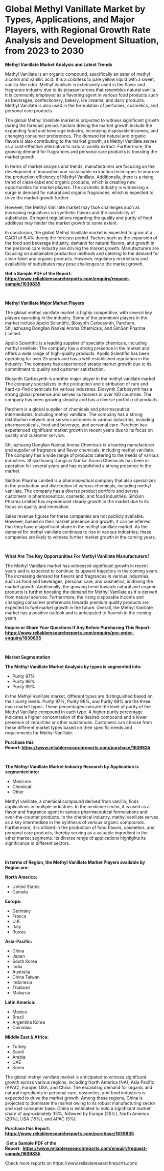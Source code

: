 <p><h1>Global Methyl Vanillate Market by Types, Applications, and Major Players, with Regional Growth Rate Analysis and Development Situation, from 2023 to 2030</h1></p><p><strong>Methyl Vanillate Market Analysis and Latest Trends</strong></p>
<p><p>Methyl Vanillate is an organic compound, specifically an ester of methyl alcohol and vanillic acid. It is a colorless to pale yellow liquid with a sweet, vanilla-like odor. Methyl Vanillate is extensively used in the flavor and fragrance industry due to its pleasant aroma that resembles natural vanilla. It is commonly employed as a flavoring agent in various food products such as beverages, confectionery, bakery, ice creams, and dairy products. Methyl Vanillate is also used in the formulation of perfumes, cosmetics, and personal care products.</p><p>The global Methyl Vanillate market is projected to witness significant growth during the forecast period. Factors driving the market growth include the expanding food and beverage industry, increasing disposable incomes, and changing consumer preferences. The demand for natural and organic flavors is also contributing to the market growth, as Methyl Vanillate serves as a cost-effective alternative to natural vanilla extract. Furthermore, the growing demand for fragrances and personal care products is boosting the market growth.</p><p>In terms of market analysis and trends, manufacturers are focusing on the development of innovative and sustainable extraction techniques to improve the production efficiency of Methyl Vanillate. Additionally, there is a rising trend of clean-label and organic products, which is creating new opportunities for market players. The cosmetic industry is witnessing a surge in demand for natural and organic fragrances, which is expected to drive the market growth further.</p><p>However, the Methyl Vanillate market may face challenges such as increasing regulations on synthetic flavors and the availability of substitutes. Stringent regulations regarding the quality and purity of food additives may hinder the market growth to some extent.</p><p>In conclusion, the global Methyl Vanillate market is expected to grow at a CAGR of 6.4% during the forecast period. Factors such as the expansion of the food and beverage industry, demand for natural flavors, and growth in the personal care industry are driving the market growth. Manufacturers are focusing on sustainable production methods and catering to the demand for clean-label and organic products. However, regulatory restrictions and availability of substitutes may pose challenges to the market growth.</p></p>
<p><strong>Get a Sample PDF of the Report:&nbsp; <a href="https://www.reliableresearchreports.com/enquiry/request-sample/1639835">https://www.reliableresearchreports.com/enquiry/request-sample/1639835</a></strong></p>
<p>&nbsp;</p>
<p><strong>Methyl Vanillate Major Market Players</strong></p>
<p><p>The global methyl vanillate market is highly competitive, with several key players operating in the industry. Some of the prominent players in the market include Apollo Scientific, Biosynth Carbosynth, Parchem, Shijiazhuang Donglian Nankai Aroma Chemicals, and SimSon Pharma Limited.</p><p>Apollo Scientific is a leading supplier of specialty chemicals, including methyl vanillate. The company has a strong presence in the market and offers a wide range of high-quality products. Apollo Scientific has been operating for over 25 years and has a well-established reputation in the industry. The company has experienced steady market growth due to its commitment to quality and customer satisfaction.</p><p>Biosynth Carbosynth is another major player in the methyl vanillate market. The company specializes in the production and distribution of rare and hard-to-find chemicals for various industries. Biosynth Carbosynth has a strong global presence and serves customers in over 100 countries. The company has been growing steadily and has a diverse portfolio of products.</p><p>Parchem is a global supplier of chemicals and pharmaceutical intermediates, including methyl vanillate. The company has a strong distribution network and serves customers in various industries, including pharmaceuticals, food and beverage, and personal care. Parchem has experienced significant market growth in recent years due to its focus on quality and customer service.</p><p>Shijiazhuang Donglian Nankai Aroma Chemicals is a leading manufacturer and supplier of fragrance and flavor chemicals, including methyl vanillate. The company has a wide range of products catering to the needs of various industries. Shijiazhuang Donglian Nankai Aroma Chemicals has been in operation for several years and has established a strong presence in the market.</p><p>SimSon Pharma Limited is a pharmaceutical company that also specializes in the production and distribution of various chemicals, including methyl vanillate. The company has a diverse product portfolio and serves customers in pharmaceutical, cosmetic, and food industries. SimSon Pharma Limited has experienced steady growth in the market due to its focus on quality and innovation.</p><p>Sales revenue figures for these companies are not publicly available. However, based on their market presence and growth, it can be inferred that they have a significant share in the methyl vanillate market. As the demand for methyl vanillate continues to rise in various industries, these companies are likely to witness further market growth in the coming years.</p></p>
<p>&nbsp;</p>
<p><strong>What Are The Key Opportunities For Methyl Vanillate Manufacturers?</strong></p>
<p><p>The Methyl Vanillate market has witnessed significant growth in recent years and is expected to continue its upward trajectory in the coming years. The increasing demand for flavors and fragrances in various industries, such as food and beverages, personal care, and cosmetics, is driving the market growth. Additionally, the growing trend towards natural and organic products is further boosting the demand for Methyl Vanillate as it is derived from natural sources. Furthermore, the rising disposable income and changing consumer preferences towards premium quality products are expected to fuel market growth in the future. Overall, the Methyl Vanillate market has a positive outlook and is anticipated to flourish in the coming years.</p></p>
<p><strong>Inquire or Share Your Questions If Any Before Purchasing This Report: <a href="https://www.reliableresearchreports.com/enquiry/pre-order-enquiry/1639835">https://www.reliableresearchreports.com/enquiry/pre-order-enquiry/1639835</a></strong></p>
<p>&nbsp;</p>
<p><strong>Market Segmentation</strong></p>
<p><strong>The Methyl Vanillate Market Analysis by types is segmented into:</strong></p>
<p><ul><li>Purity 97%</li><li>Purity 98%</li><li>Purity 99%</li></ul></p>
<p><p>In the Methyl Vanillate market, different types are distinguished based on their purity levels. Purity 97%, Purity 98%, and Purity 99% are the three main market types. These percentages indicate the level of purity of the Methyl Vanillate compound in each type. A higher purity percentage indicates a higher concentration of the desired compound and a lower presence of impurities or other substances. Customers can choose from these different market types based on their specific needs and requirements for Methyl Vanillate.</p></p>
<p><strong>Purchase this Report:&nbsp;<a href="https://www.reliableresearchreports.com/purchase/1639835">https://www.reliableresearchreports.com/purchase/1639835</a></strong></p>
<p>&nbsp;</p>
<p><strong>The Methyl Vanillate Market Industry Research by Application is segmented into:</strong></p>
<p><ul><li>Medicine</li><li>Chemical</li><li>Other</li></ul></p>
<p><p>Methyl vanillate, a chemical compound derived from vanillin, finds applications in multiple industries. In the medicine sector, it is used as a flavor and fragrance agent in various pharmaceutical formulations and over-the-counter products. In the chemical industry, methyl vanillate serves as a key intermediate in the synthesis of various organic compounds. Furthermore, it is utilized in the production of food flavors, cosmetics, and personal care products, thereby serving as a valuable ingredient in the other market segments. Its diverse range of applications highlights its significance in different sectors.</p></p>
<p>&nbsp;</p>
<p><strong>In terms of Region, the Methyl Vanillate Market Players available by Region are:</strong></p>
<p>
    <p> <strong> North America: </strong>
        <ul>
            <li>United States</li>
            <li>Canada</li>
        </ul>
        </p> 
    <p> <strong> Europe: </strong>
        <ul>
            <li>Germany</li>
            <li>France</li>
            <li>U.K.</li>
            <li>Italy</li>
            <li>Russia</li>
        </ul>
        </p> 
    <p> <strong> Asia-Pacific: </strong>
        <ul>
            <li>China</li>
            <li>Japan</li>
            <li>South Korea</li>
            <li>India</li>
            <li>Australia</li>
            <li>China Taiwan</li>
            <li>Indonesia</li>
            <li>Thailand</li>
            <li>Malaysia</li>
        </ul>
        </p> 
    <p> <strong> Latin America: </strong>
        <ul>
            <li>Mexico</li>
            <li>Brazil</li>
            <li>Argentina Korea</li>
            <li>Colombia</li>
        </ul>
        </p> 
    <p> <strong> Middle East & Africa: </strong>
        <ul>
            <li>Turkey</li>
            <li>Saudi</li>
            <li>Arabia</li>
            <li>UAE</li>
            <li>Korea</li>
        </ul>
    </p>
    </p>
<p><p>The global methyl vanillate market is anticipated to witness significant growth across various regions, including North America (NA), Asia Pacific (APAC), Europe, USA, and China. The escalating demand for organic and natural ingredients in personal care, cosmetics, and food industries is expected to drive the market growth. Among these regions, China is projected to dominate the market owing to its robust manufacturing sector and vast consumer base. China is estimated to hold a significant market share of approximately 35%, followed by Europe (25%), North America (20%), USA (15%), and APAC (5%).</p></p>
<p><strong>Purchase this Report: <a href="https://www.reliableresearchreports.com/purchase/1639835">https://www.reliableresearchreports.com/purchase/1639835</a></strong></p>
<p>&nbsp;<strong>Get a Sample PDF of the Report:&nbsp;&nbsp;<a href="https://www.reliableresearchreports.com/enquiry/request-sample/1639835">https://www.reliableresearchreports.com/enquiry/request-sample/1639835</a></strong></p>
<p><strong></strong></p>
<p>Check more reports on https://www.reliableresearchreports.com/</p>